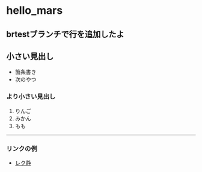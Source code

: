 # hello_mars

## brtestブランチで行を追加したよ

## 小さい見出し

- 箇条書き
- 次のやつ

### より小さい見出し

1. りんご
2. みかん
3. もも

----

### リンクの例
- [レク静](https://moodle.msys.eng.shizuoka.ac.jp/)
